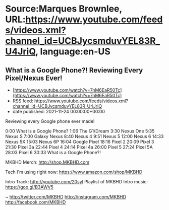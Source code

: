 # Source:Marques Brownlee, URL:https://www.youtube.com/feeds/videos.xml?channel_id=UCBJycsmduvYEL83R_U4JriQ, language:en-US

## What is a Google Phone?! Reviewing Every Pixel/Nexus Ever!
 - [https://www.youtube.com/watch?v=7nM6EaR50Tc](https://www.youtube.com/watch?v=7nM6EaR50Tc)
 - RSS feed: https://www.youtube.com/feeds/videos.xml?channel_id=UCBJycsmduvYEL83R_U4JriQ
 - date published: 2021-11-24 00:00:00+00:00

Reviewing every Google phone ever made!

0:00 What is a Google Phone?
1:06 The G1/Dream
3:30 Nexus One
5:35 Nexus S
7:00 Galaxy Nexus
8:40 Nexus 4
9:51 Nexus 5
12:00 Nexus 6
14:33 Nexus 5X
15:03 Nexus 6P
16:04 Google Pixel
18:16 Pixel 2
20:09 Pixel 3
21:30 Pixel 3a
22:44 Pixel 4
24:14 Pixel 4a
26:00 Pixel 5
27:24 Pixel 5A
28:03 Pixel 6
30:33 What is a Google Phone?!


MKBHD Merch: http://shop.MKBHD.com

Tech I'm using right now: https://www.amazon.com/shop/MKBHD

Intro Track: http://youtube.com/20syl
Playlist of MKBHD Intro music: https://goo.gl/B3AWV5

~
http://twitter.com/MKBHD
http://instagram.com/MKBHD
http://facebook.com/MKBHD

